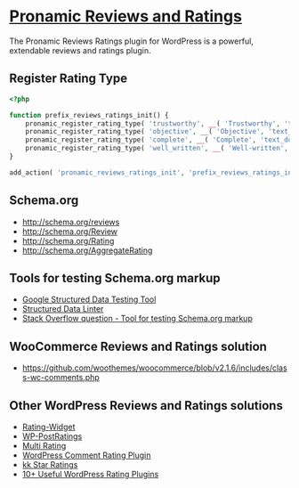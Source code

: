 # [Pronamic Reviews and Ratings](http://www.happywp.com/plugins/pronamic-reviews-ratings/)

The Pronamic Reviews Ratings plugin for WordPress is a powerful, extendable reviews and ratings plugin.


## Register Rating Type

```php
<?php

function prefix_reviews_ratings_init() {
	pronamic_register_rating_type( 'trustworthy', __( 'Trustworthy', 'text_domain' ) );
	pronamic_register_rating_type( 'objective', __( 'Objective', 'text_domain' ) );
	pronamic_register_rating_type( 'complete', __( 'Complete', 'text_domain' ) );
	pronamic_register_rating_type( 'well_written', __( 'Well-written', 'text_domain' ) );
}

add_action( 'pronamic_reviews_ratings_init', 'prefix_reviews_ratings_init' );

```


## Schema.org

*	http://schema.org/reviews
*	http://schema.org/Review
*	http://schema.org/Rating
*	http://schema.org/AggregateRating


## Tools for testing Schema.org markup

*	[Google Structured Data Testing Tool](http://www.google.nl/webmasters/tools/richsnippets)
*	[Structured Data Linter](http://linter.structured-data.org/)
*	[Stack Overflow question - Tool for testing Schema.org markup](http://stackoverflow.com/q/6496114)
	

## WooCommerce Reviews and Ratings solution

*	https://github.com/woothemes/woocommerce/blob/v2.1.6/includes/class-wc-comments.php


## Other WordPress Reviews and Ratings solutions

*	[Rating-Widget](http://wordpress.org/plugins/rating-widget/)
*	[WP-PostRatings](http://wordpress.org/plugins/wp-postratings/)
*	[Multi Rating](http://wordpress.org/plugins/multi-rating/)
*	[WordPress Comment Rating Plugin](http://codecanyon.net/item/wordpress-comment-rating-plugin/6582710)
*	[kk Star Ratings](http://wordpress.org/plugins/kk-star-ratings/)
*	[10+ Useful WordPress Rating Plugins](http://www.tripwiremagazine.com/2012/10/wordpress-rating-plugins.html)

